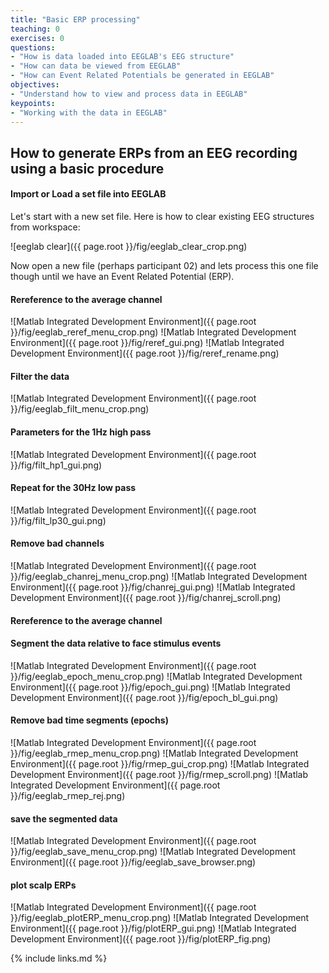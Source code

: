 ```yaml
---
title: "Basic ERP processing"
teaching: 0
exercises: 0
questions:
- "How is data loaded into EEGLAB's EEG structure"
- "How can data be viewed from EEGLAB"
- "How can Event Related Potentials be generated in EEGLAB"
objectives:
- "Understand how to view and process data in EEGLAB"
keypoints:
- "Working with the data in EEGLAB"
---
```

## How to generate ERPs from an EEG recording using a basic procedure

#### **Import or Load a set file into EEGLAB**

Let's start with a new set file. Here is how to clear existing EEG structures from workspace:

![eeglab clear]({{ page.root }}/fig/eeglab_clear_crop.png)

Now open a new file (perhaps participant 02) and lets process this one file though until we have an Event Related Potential (ERP).

#### **Rereference to the average channel**

![Matlab Integrated Development Environment]({{ page.root }}/fig/eeglab_reref_menu_crop.png)
![Matlab Integrated Development Environment]({{ page.root }}/fig/reref_gui.png)
![Matlab Integrated Development Environment]({{ page.root }}/fig/reref_rename.png)

#### **Filter the data**

![Matlab Integrated Development Environment]({{ page.root }}/fig/eeglab_filt_menu_crop.png)
#### **Parameters for the 1Hz high pass**
![Matlab Integrated Development Environment]({{ page.root }}/fig/filt_hp1_gui.png)
#### **Repeat for the 30Hz low pass**
![Matlab Integrated Development Environment]({{ page.root }}/fig/filt_lp30_gui.png)

#### **Remove bad channels**

![Matlab Integrated Development Environment]({{ page.root }}/fig/eeglab_chanrej_menu_crop.png)
![Matlab Integrated Development Environment]({{ page.root }}/fig/chanrej_gui.png)
![Matlab Integrated Development Environment]({{ page.root }}/fig/chanrej_scroll.png)

#### **Rereference to the average channel**


#### **Segment the data relative to face stimulus events**

![Matlab Integrated Development Environment]({{ page.root }}/fig/eeglab_epoch_menu_crop.png)
![Matlab Integrated Development Environment]({{ page.root }}/fig/epoch_gui.png)
![Matlab Integrated Development Environment]({{ page.root }}/fig/epoch_bl_gui.png)

#### **Remove bad time segments (epochs)**

![Matlab Integrated Development Environment]({{ page.root }}/fig/eeglab_rmep_menu_crop.png)
![Matlab Integrated Development Environment]({{ page.root }}/fig/rmep_gui_crop.png)
![Matlab Integrated Development Environment]({{ page.root }}/fig/rmep_scroll.png)
![Matlab Integrated Development Environment]({{ page.root }}/fig/eeglab_rmep_rej.png)

#### **save the segmented data**

![Matlab Integrated Development Environment]({{ page.root }}/fig/eeglab_save_menu_crop.png)
![Matlab Integrated Development Environment]({{ page.root }}/fig/eeglab_save_browser.png)

#### **plot scalp ERPs**

![Matlab Integrated Development Environment]({{ page.root }}/fig/eeglab_plotERP_menu_crop.png)
![Matlab Integrated Development Environment]({{ page.root }}/fig/plotERP_gui.png)
![Matlab Integrated Development Environment]({{ page.root }}/fig/plotERP_fig.png)

{% include links.md %}

